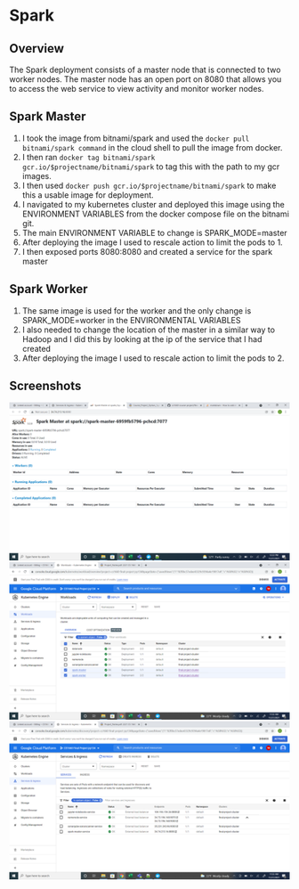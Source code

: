 # Spark
## Overview 
The Spark deployment consists of a master node that is connected to two worker nodes. The master node has an open port on 8080 that allows you to access the web service to view activity and monitor worker nodes.

## Spark Master
1. I took the image from bitnami/spark and used the `docker pull bitnami/spark command` in the cloud shell to pull the image from docker.
2. I then ran `docker tag bitnami/spark gcr.io/$projectname/bitnami/spark` to tag this with the path to my gcr images.
3. I then used `docker push gcr.io/$projectname/bitnami/spark` to make this a usable image for deployment.
4. I navigated to my kubernetes cluster and deployed this image using the ENVIRONMENT VARIABLES from the docker compose file on the bitnami git.
5. The main ENVIRONMENT VARIABLE to change is SPARK_MODE=master 
6. After deploying the image I used to rescale action to limit the pods to 1.
7. I then exposed ports 8080:8080 and created a service for the spark master 


## Spark Worker
1. The same image is used for the worker and the only change is SPARK_MODE=worker in the ENVIRONMENTAL VARIABLES
2. I also needed to change the location of the master in a similar way to Hadoop and I did this by looking at the ip of the service that I had created
3. After deploying the image I used to rescale action to limit the pods to 2.

## Screenshots
![Alt text](https://github.com/JaysonPatel/cs1660-course-project/blob/main/Apache%20Spark/Spark%20Running.png?raw=true "Spark Running")
![Alt text](https://github.com/JaysonPatel/cs1660-course-project/blob/main/Apache%20Spark/Spark%20Workload.png?raw=true "Workloads")
![Alt text](https://github.com/JaysonPatel/cs1660-course-project/blob/main/Apache%20Spark/Services.png?raw=true "Services")

